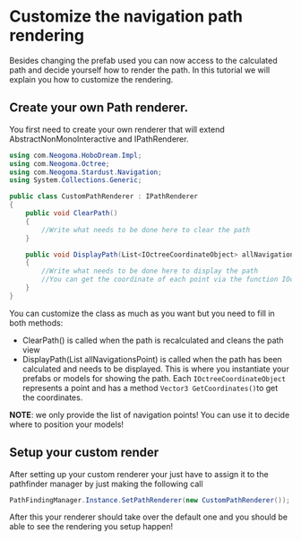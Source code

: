 # Customize the navigation path rendering

Besides changing the prefab used you can now access to the calculated path and decide yourself how to render the path. In this tutorial we will explain you how to customize the rendering.

## Create your own Path renderer.
You first need to create your own renderer that will extend AbstractNonMonoInteractive and IPathRenderer.

```cs
using com.Neogoma.HoboDream.Impl;
using com.Neogoma.Octree;
using com.Neogoma.Stardust.Navigation;
using System.Collections.Generic;

public class CustomPathRenderer : IPathRenderer
{
    public void ClearPath()
    {
        //Write what needs to be done here to clear the path
    }

    public void DisplayPath(List<IOctreeCoordinateObject> allNavigationsPoint)
    {
        //Write what needs to be done here to display the path
        //You can get the coordinate of each point via the function IOctreeCoordnateObject.GetCoordinates()
    }
}
```

You can customize the class as much as you want but you need to fill in both methods:
- ClearPath() is called when the path is recalculated and cleans the path view
- DisplayPath(List<IOctreeCoordnateObject> allNavigationsPoint) is called when the path has been calculated and needs to be displayed. This is where you instantiate your prefabs or models for showing the path. Each ```IOctreeCoordinateObject``` represents a point and has a method ```Vector3 GetCoordinates()```to get the coordinates. 

 **NOTE**: we only provide the list of navigation points! You can use it to decide where to position your models!

## Setup your custom render

After setting up your custom renderer your just have to assign it to the pathfinder manager by just making the following call
```cs
PathFindingManager.Instance.SetPathRenderer(new CustomPathRenderer());

```

After this your renderer should take over the default one and you should be able to see the rendering you setup happen!
